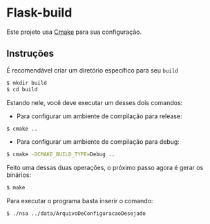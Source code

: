 # Flask-build

Este projeto usa [Cmake](www.cmake.org) para sua configuração.

## Instruções

É recomendável criar um diretório específico para seu `build`

```bash
$ mkdir build
$ cd build
```

Estando nele, você deve executar um desses dois comandos:

* Para configurar um ambiente de compilação para release:

```bash
$ cmake ..

```

* Para configurar um ambiente de compilação para debug:

```bash
$ cmake -DCMAKE_BUILD_TYPE=Debug ..

```

Feito uma dessas duas operações, o próximo passo agora é gerar os binários:


```bash
$ make
```

Para executar o programa basta inserir o comando:

```bash
$ ./nsa ../data/ArquivoDeConfiguracaoDesejado

```

